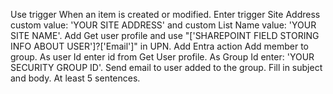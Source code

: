 Use trigger When an item is created or modified. Enter trigger Site Address custom value: 'YOUR SITE ADDRESS' and custom List Name value: 'YOUR SITE NAME'. 
Add Get user profile and use "['SHAREPOINT FIELD STORING INFO ABOUT USER']?['Email']" in UPN.
Add Entra action Add member to group. As user Id enter id from Get User profile. As Group Id enter: 'YOUR SECURITY GROUP ID'.
Send email to user added to the group. Fill in subject and body. At least 5 sentences.